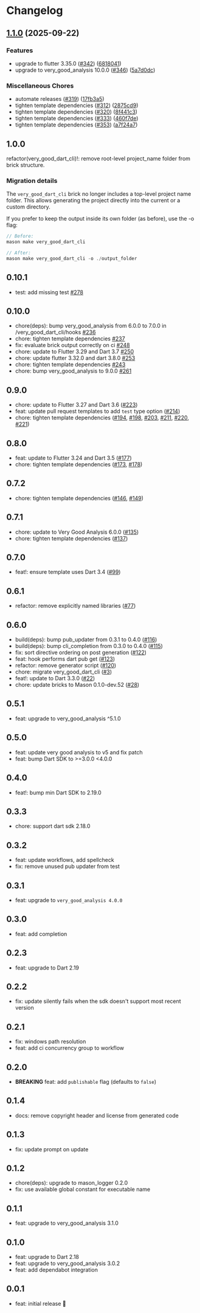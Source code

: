 # Changelog

## [1.1.0](https://github.com/VeryGoodOpenSource/very_good_templates/compare/very_good_dart_cli-v1.0.0...very_good_dart_cli-v1.1.0) (2025-09-22)


### Features

* upgrade to flutter 3.35.0 ([#342](https://github.com/VeryGoodOpenSource/very_good_templates/issues/342)) ([6818041](https://github.com/VeryGoodOpenSource/very_good_templates/commit/681804198c03a6ab255802cedc15242832928e54))
* upgrade to very_good_analysis 10.0.0 ([#346](https://github.com/VeryGoodOpenSource/very_good_templates/issues/346)) ([5a7d0dc](https://github.com/VeryGoodOpenSource/very_good_templates/commit/5a7d0dc7323a77583158acfbbe933a60302ed532))


### Miscellaneous Chores

* automate releases ([#319](https://github.com/VeryGoodOpenSource/very_good_templates/issues/319)) ([17fb3a5](https://github.com/VeryGoodOpenSource/very_good_templates/commit/17fb3a5c742a42e7fff70b269deea961e4a15b4f))
* tighten template dependencies ([#312](https://github.com/VeryGoodOpenSource/very_good_templates/issues/312)) ([2875cd9](https://github.com/VeryGoodOpenSource/very_good_templates/commit/2875cd9aecc249fc0d2a4cd64efb3be20603f1da))
* tighten template dependencies ([#320](https://github.com/VeryGoodOpenSource/very_good_templates/issues/320)) ([8f441c3](https://github.com/VeryGoodOpenSource/very_good_templates/commit/8f441c3f54681707ded3dda8aefd578763979d73))
* tighten template dependencies ([#333](https://github.com/VeryGoodOpenSource/very_good_templates/issues/333)) ([460f7de](https://github.com/VeryGoodOpenSource/very_good_templates/commit/460f7de093d976e40679be0710c2d0270fa71918))
* tighten template dependencies ([#353](https://github.com/VeryGoodOpenSource/very_good_templates/issues/353)) ([a7f24a7](https://github.com/VeryGoodOpenSource/very_good_templates/commit/a7f24a7b952ab2f59b6fb69023f319cd7a4f0a3f))

## 1.0.0

refactor(very_good_dart_cli)!: remove root-level project_name folder from brick structure.

### Migration details

The `very_good_dart_cli` brick no longer includes a top-level project name folder.
This allows generating the project directly into the current or a custom directory.

If you prefer to keep the output inside its own folder (as before), use the -o flag:

```dart
// Before:
mason make very_good_dart_cli

// After:
mason make very_good_dart_cli -o ./output_folder
```

## 0.10.1

- test: add missing test [#278](https://github.com/VeryGoodOpenSource/very_good_dart_cli/pull/278)

## 0.10.0

- chore(deps): bump very_good_analysis from 6.0.0 to 7.0.0 in /very_good_dart_cli/hooks [#236](https://github.com/VeryGoodOpenSource/very_good_dart_cli/pull/236)
- chore: tighten template dependencies [#237](https://github.com/VeryGoodOpenSource/very_good_dart_cli/pull/237)
- fix: evaluate brick output correctly on ci [#248](https://github.com/VeryGoodOpenSource/very_good_dart_cli/pull/248)
- chore: update to Flutter 3.29 and Dart 3.7 [#250](https://github.com/VeryGoodOpenSource/very_good_dart_cli/pull/250)
- chore: update flutter 3.32.0 and dart 3.8.0 [#253](https://github.com/VeryGoodOpenSource/very_good_dart_cli/pull/253)
- chore: tighten template dependencies [#243](https://github.com/VeryGoodOpenSource/very_good_dart_cli/pull/243)
- chore: bump very_good_analysis to 9.0.0 [#261](https://github.com/VeryGoodOpenSource/very_good_dart_cli/pull/261)

## 0.9.0

- chore: update to Flutter 3.27 and Dart 3.6 ([#223](https://github.com/VeryGoodOpenSource/very_good_templates/pull/223))
- feat: update pull request templates to add `test` type option ([#214](https://github.com/VeryGoodOpenSource/very_good_templates/pull/214))
- chore: tighten template dependencies ([#194](https://github.com/VeryGoodOpenSource/very_good_templates/pull/194), [#198](https://github.com/VeryGoodOpenSource/very_good_templates/pull/198), [#203](https://github.com/VeryGoodOpenSource/very_good_templates/pull/203), [#211](https://github.com/VeryGoodOpenSource/very_good_templates/pull/211), [#220](https://github.com/VeryGoodOpenSource/very_good_templates/pull/220), [#221](https://github.com/VeryGoodOpenSource/very_good_templates/pull/221))

## 0.8.0

- feat: update to Flutter 3.24 and Dart 3.5 ([#177](https://github.com/VeryGoodOpenSource/very_good_templates/pull/177))
- chore: tighten template dependencies ([#173](https://github.com/VeryGoodOpenSource/very_good_templates/pull/173), [#178](https://github.com/VeryGoodOpenSource/very_good_templates/pull/178))

## 0.7.2

- chore: tighten template dependencies ([#146](https://github.com/VeryGoodOpenSource/very_good_templates/pull/146), [#149](https://github.com/VeryGoodOpenSource/very_good_templates/pull/149))

## 0.7.1

- chore: update to Very Good Analysis 6.0.0 ([#135](https://github.com/VeryGoodOpenSource/very_good_templates/pull/135))
- chore: tighten template dependencies ([#137](https://github.com/VeryGoodOpenSource/very_good_templates/pull/137))

## 0.7.0

- feat!: ensure template uses Dart 3.4 ([#99](https://github.com/VeryGoodOpenSource/very_good_templates/pull/99))

## 0.6.1

- refactor: remove explicitly named libraries ([#77](https://github.com/VeryGoodOpenSource/very_good_templates/pull/77))

## 0.6.0

- build(deps): bump pub_updater from 0.3.1 to 0.4.0 ([#116](https://github.com/VeryGoodOpenSource/very_good_dart_cli/pull/116))
- build(deps): bump cli_completion from 0.3.0 to 0.4.0 ([#115](https://github.com/VeryGoodOpenSource/very_good_dart_cli/pull/115))
- fix: sort directive ordering on post generation ([#122](https://github.com/VeryGoodOpenSource/very_good_dart_cli/pull/122))
- feat: hook performs dart pub get ([#123](https://github.com/VeryGoodOpenSource/very_good_dart_cli/pull/123))
- refactor: remove generator script ([#120](https://github.com/VeryGoodOpenSource/very_good_dart_cli/pull/120))
- chore: migrate very_good_dart_cli ([#3](https://github.com/VeryGoodOpenSource/very_good_templates/pull/3))
- feat!: update to Dart 3.3.0 ([#22](https://github.com/VeryGoodOpenSource/very_good_templates/pull/22))
- chore: update bricks to Mason 0.1.0-dev.52 ([#28](https://github.com/VeryGoodOpenSource/very_good_templates/pull/28))

## 0.5.1

- feat: upgrade to very_good_analysis ^5.1.0

## 0.5.0

- feat: update very good analysis to v5 and fix patch
- feat: bump Dart SDK to >=3.0.0 <4.0.0

## 0.4.0

- feat!: bump min Dart SDK to 2.19.0

## 0.3.3

- chore: support dart sdk 2.18.0

## 0.3.2

- feat: update workflows, add spellcheck
- fix: remove unused pub updater from test

## 0.3.1

- feat: upgrade to `very_good_analysis 4.0.0`

## 0.3.0

- feat: add completion

## 0.2.3

- feat: upgrade to Dart 2.19

## 0.2.2

- fix: update silently fails when the sdk doesn't support most recent version

## 0.2.1

- fix: windows path resolution
- feat: add ci concurrency group to workflow

## 0.2.0

- **BREAKING** feat: add `publishable` flag (defaults to `false`)

## 0.1.4

- docs: remove copyright header and license from generated code

## 0.1.3

- fix: update prompt on update

## 0.1.2

- chore(deps): upgrade to mason_logger 0.2.0
- fix: use available global constant for executable name

## 0.1.1

- feat: upgrade to very_good_analysis 3.1.0

## 0.1.0

- feat: upgrade to Dart 2.18
- feat: upgrade to very_good_analysis 3.0.2
- feat: add dependabot integration

## 0.0.1

- feat: initial release 🎉
